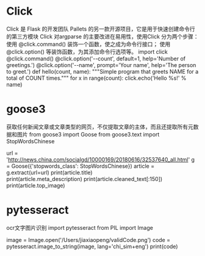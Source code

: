 # Click
Click 是 Flask 的开发团队 Pallets 的另一款开源项目，它是用于快速创建命令行的第三方模块
Click 对argparse 的主要改进在易用性，使用Click 分为两个步骤：
使用 @click.command() 装饰一个函数，使之成为命令行接口；
使用 @click.option() 等装饰函数，为其添加命令行选项等。
import click
@click.command()
@click.option('--count', default=1, help='Number of greetings.')
@click.option('--name', prompt='Your name', help='The person to greet.')
def hello(count, name):
    """Simple program that greets NAME for a total of COUNT times."""
    for x in range(count):
        click.echo('Hello %s!' % name)
        
# goose3
获取任何新闻文章或文章类型的网页，不仅提取文章的主体，而且还提取所有元数据和图片
from goose3 import Goose
from goose3.text import StopWordsChinese

url  = 'http://news.china.com/socialgd/10000169/20180616/32537640_all.html'
g = Goose({'stopwords_class': StopWordsChinese})
article = g.extract(url=url)
print(article.title)       
print(article.meta_description) 
print(article.cleaned_text[:150])
print(article.top_image)

# pytesseract
ocr文字图片识别
import pytesseract
from PIL import Image

image = Image.open('/Users/jiaxiaopeng/validCode.png')
code = pytesseract.image_to_string(image, lang='chi_sim+eng')
print(code)